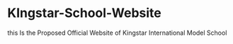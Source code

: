 # KIngstar-School-Website
this Is the Proposed Official Website of Kingstar International Model School 
